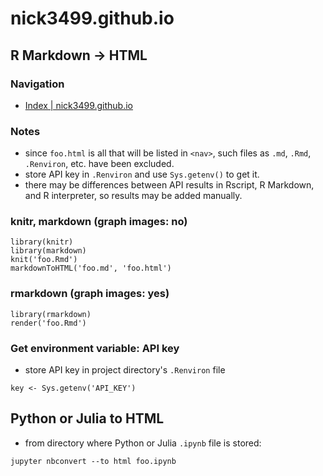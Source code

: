 # nick3499.github.io

## R Markdown -> HTML

### Navigation
 - [Index | nick3499.github.io](https://nick3499.github.io/)

### Notes
 - since `foo.html` is all that will be listed in `<nav>`, such files as `.md`, `.Rmd`, `.Renviron`, etc. have been excluded.
 - store API key in `.Renviron` and use `Sys.getenv()` to get it.
 - there may be differences between API results in Rscript, R Markdown, and R interpreter, so results may be added manually.

### knitr, markdown (graph images: no)

```{r}
library(knitr)
library(markdown)
knit('foo.Rmd')
markdownToHTML('foo.md', 'foo.html')
```

### rmarkdown (graph images: yes)

```{r}
library(rmarkdown)
render('foo.Rmd')
```

### Get environment variable: API key
 - store API key in project directory's `.Renviron` file

```{r}
key <- Sys.getenv('API_KEY')
```

## Python or Julia to HTML
 - from directory where Python or Julia `.ipynb` file is stored:

```
jupyter nbconvert --to html foo.ipynb
```

